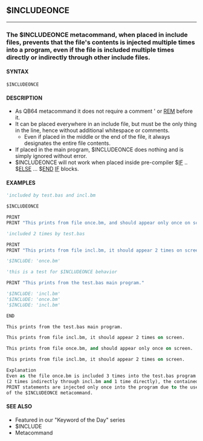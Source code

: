 ## $INCLUDEONCE
---

### The $INCLUDEONCE metacommand, when placed in include files, prevents that the file's contents is injected multiple times into a program, even if the file is included multiple times directly or indirectly through other include files.

#### SYNTAX

`$INCLUDEONCE`

#### DESCRIPTION
* As QB64 metacommand it does not require a comment ' or [REM](./REM.md) before it.
* It can be placed everywhere in an include file, but must be the only thing in the line, hence without additional whitespace or comments.
	* Even if placed in the middle or the end of the file, it always designates the entire file contents.
* If placed in the main program, $INCLUDEONCE does nothing and is simply ignored without error.
* $INCLUDEONCE will not work when placed inside pre-compiler $[IF](./IF.md) .. $[ELSE](./ELSE.md) ... $[END](./END.md) [IF](./IF.md) blocks.


#### EXAMPLES
```vb
'included by test.bas and incl.bm

$INCLUDEONCE

PRINT
PRINT "This prints from file once.bm, and should appear only once on screen."
```
  
```vb
'included 2 times by test.bas

PRINT
PRINT "This prints from file incl.bm, it should appear 2 times on screen."

'$INCLUDE: 'once.bm'
```
  
```vb
'this is a test for $INCLUDEONCE behavior

PRINT "This prints from the test.bas main program."

'$INCLUDE: 'incl.bm'
'$INCLUDE: 'once.bm'
'$INCLUDE: 'incl.bm'

END
```
  
```vb
This prints from the test.bas main program.

This prints from file incl.bm, it should appear 2 times on screen.

This prints from file once.bm, and should appear only once on screen.

This prints from file incl.bm, it should appear 2 times on screen.
```
  
```vb
Explanation
Even as the file once.bm is included 3 times into the test.bas program
(2 times indirectly through incl.bm and 1 time directly), the contained
PRINT statements are injected only once into the program due to the use
of the $INCLUDEONCE metacommand.
```
  


#### SEE ALSO
* Featured in our "Keyword of the Day" series
* $INCLUDE
* Metacommand
